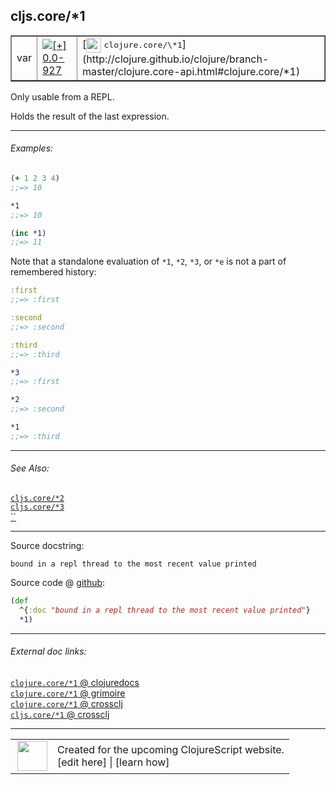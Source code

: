## cljs.core/\*1



 <table border="1">
<tr>
<td>var</td>
<td><a href="https://github.com/cljsinfo/cljs-api-docs/tree/0.0-927"><img valign="middle" alt="[+] 0.0-927" title="Added in 0.0-927" src="https://img.shields.io/badge/+-0.0--927-lightgrey.svg"></a> </td>
<td>
[<img height="24px" valign="middle" src="http://i.imgur.com/1GjPKvB.png"> <samp>clojure.core/\*1</samp>](http://clojure.github.io/clojure/branch-master/clojure.core-api.html#clojure.core/*1)
</td>
</tr>
</table>



Only usable from a REPL.

Holds the result of the last expression.



---

###### Examples:

```clj
(+ 1 2 3 4)
;;=> 10

*1
;;=> 10

(inc *1)
;;=> 11
```

Note that a standalone evaluation of `*1`, `*2`, `*3`, or `*e` is not a part of
remembered history:

```clj
:first
;;=> :first

:second
;;=> :second

:third
;;=> :third

*3
;;=> :first

*2
;;=> :second

*1
;;=> :third
```



---

###### See Also:

[`cljs.core/*2`](../cljs.core/STAR2.md)<br>
[`cljs.core/*3`](../cljs.core/STAR3.md)<br>
[``](../cljs.core/STARe.md)<br>

---


Source docstring:

```
bound in a repl thread to the most recent value printed
```


Source code @ [github](https://github.com/clojure/clojurescript/blob/r1896/src/cljs/cljs/core.cljs#L40-L42):

```clj
(def
  ^{:doc "bound in a repl thread to the most recent value printed"}
  *1)
```

<!--
Repo - tag - source tree - lines:

 <pre>
clojurescript @ r1896
└── src
    └── cljs
        └── cljs
            └── <ins>[core.cljs:40-42](https://github.com/clojure/clojurescript/blob/r1896/src/cljs/cljs/core.cljs#L40-L42)</ins>
</pre>

-->

---



###### External doc links:

[`clojure.core/*1` @ clojuredocs](http://clojuredocs.org/clojure.core/*1)<br>
[`clojure.core/*1` @ grimoire](http://conj.io/store/v1/org.clojure/clojure/1.7.0-beta3/clj/clojure.core/*1/)<br>
[`clojure.core/*1` @ crossclj](http://crossclj.info/fun/clojure.core/*1.html)<br>
[`cljs.core/*1` @ crossclj](http://crossclj.info/fun/cljs.core.cljs/*1.html)<br>

---

 <table>
<tr><td>
<img valign="middle" align="right" width="48px" src="http://i.imgur.com/Hi20huC.png">
</td><td>
Created for the upcoming ClojureScript website.<br>
[edit here] | [learn how]
</td></tr></table>

[edit here]:https://github.com/cljsinfo/cljs-api-docs/blob/master/cljsdoc/cljs.core/STAR1.cljsdoc
[learn how]:https://github.com/cljsinfo/cljs-api-docs/wiki/cljsdoc-files

<!--

This information was too distracting to show to readers, but I'll leave it
commented here since it is helpful to:

- pretty-print the data used to generate this document
- and show how to retrieve that data



The API data for this symbol:

```clj
{:description "Only usable from a REPL.\n\nHolds the result of the last expression.",
 :ns "cljs.core",
 :name "*1",
 :history [["+" "0.0-927"]],
 :type "var",
 :related ["cljs.core/*2" "cljs.core/*3" "cljs.core/*e"],
 :full-name-encode "cljs.core/STAR1",
 :source {:code "(def\n  ^{:doc \"bound in a repl thread to the most recent value printed\"}\n  *1)",
          :title "Source code",
          :repo "clojurescript",
          :tag "r1896",
          :filename "src/cljs/cljs/core.cljs",
          :lines [40 42]},
 :examples [{:id "30a861",
             :content "```clj\n(+ 1 2 3 4)\n;;=> 10\n\n*1\n;;=> 10\n\n(inc *1)\n;;=> 11\n```\n\nNote that a standalone evaluation of `*1`, `*2`, `*3`, or `*e` is not a part of\nremembered history:\n\n```clj\n:first\n;;=> :first\n\n:second\n;;=> :second\n\n:third\n;;=> :third\n\n*3\n;;=> :first\n\n*2\n;;=> :second\n\n*1\n;;=> :third\n```"}],
 :full-name "cljs.core/*1",
 :clj-symbol "clojure.core/*1",
 :docstring "bound in a repl thread to the most recent value printed"}

```

Retrieve the API data for this symbol:

```clj
;; from Clojure REPL
(require '[clojure.edn :as edn])
(-> (slurp "https://raw.githubusercontent.com/cljsinfo/cljs-api-docs/catalog/cljs-api.edn")
    (edn/read-string)
    (get-in [:symbols "cljs.core/*1"]))
```

-->
